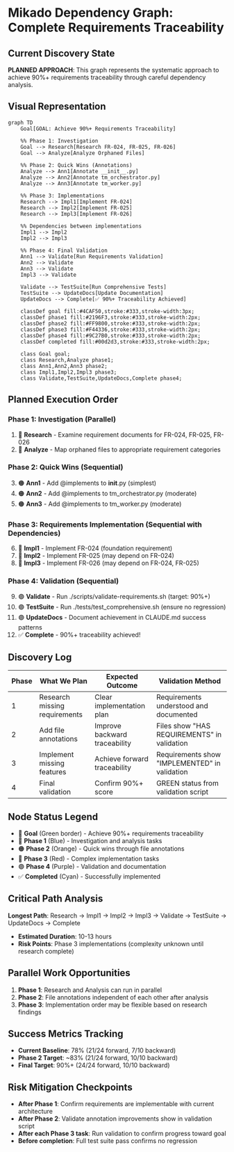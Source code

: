 # Mikado Dependency Graph: Complete Requirements Traceability

## Current Discovery State

**PLANNED APPROACH**: This graph represents the systematic approach to achieve 90%+ requirements traceability through careful dependency analysis.

## Visual Representation

```mermaid
graph TD
    Goal[GOAL: Achieve 90%+ Requirements Traceability]
    
    %% Phase 1: Investigation
    Goal --> Research[Research FR-024, FR-025, FR-026]
    Goal --> Analyze[Analyze Orphaned Files]
    
    %% Phase 2: Quick Wins (Annotations)  
    Analyze --> Ann1[Annotate __init__.py]
    Analyze --> Ann2[Annotate tm_orchestrator.py]
    Analyze --> Ann3[Annotate tm_worker.py]
    
    %% Phase 3: Implementations
    Research --> Impl1[Implement FR-024]
    Research --> Impl2[Implement FR-025] 
    Research --> Impl3[Implement FR-026]
    
    %% Dependencies between implementations
    Impl1 --> Impl2
    Impl2 --> Impl3
    
    %% Phase 4: Final Validation
    Ann1 --> Validate[Run Requirements Validation]
    Ann2 --> Validate
    Ann3 --> Validate
    Impl3 --> Validate
    
    Validate --> TestSuite[Run Comprehensive Tests]
    TestSuite --> UpdateDocs[Update Documentation]
    UpdateDocs --> Complete[✅ 90%+ Traceability Achieved]
    
    classDef goal fill:#4CAF50,stroke:#333,stroke-width:3px;
    classDef phase1 fill:#2196F3,stroke:#333,stroke-width:2px;
    classDef phase2 fill:#FF9800,stroke:#333,stroke-width:2px;
    classDef phase3 fill:#F44336,stroke:#333,stroke-width:2px;
    classDef phase4 fill:#9C27B0,stroke:#333,stroke-width:2px;
    classDef completed fill:#00d2d3,stroke:#333,stroke-width:2px;
    
    class Goal goal;
    class Research,Analyze phase1;
    class Ann1,Ann2,Ann3 phase2;
    class Impl1,Impl2,Impl3 phase3;
    class Validate,TestSuite,UpdateDocs,Complete phase4;
```

## Planned Execution Order

### Phase 1: Investigation (Parallel)
1. 🔵 **Research** - Examine requirement documents for FR-024, FR-025, FR-026
2. 🔵 **Analyze** - Map orphaned files to appropriate requirement categories

### Phase 2: Quick Wins (Sequential) 
3. 🟠 **Ann1** - Add @implements to __init__.py (simplest)
4. 🟠 **Ann2** - Add @implements to tm_orchestrator.py (moderate) 
5. 🟠 **Ann3** - Add @implements to tm_worker.py (moderate)

### Phase 3: Requirements Implementation (Sequential with Dependencies)
6. 🔴 **Impl1** - Implement FR-024 (foundation requirement)
7. 🔴 **Impl2** - Implement FR-025 (may depend on FR-024)
8. 🔴 **Impl3** - Implement FR-026 (may depend on FR-024, FR-025)

### Phase 4: Validation (Sequential)
9. 🟣 **Validate** - Run ./scripts/validate-requirements.sh (target: 90%+)
10. 🟣 **TestSuite** - Run ./tests/test_comprehensive.sh (ensure no regression)
11. 🟣 **UpdateDocs** - Document achievement in CLAUDE.md success patterns
12. ✅ **Complete** - 90%+ traceability achieved!

## Discovery Log

| Phase | What We Plan | Expected Outcome | Validation Method |
|-------|--------------|------------------|-------------------|
| 1 | Research missing requirements | Clear implementation plan | Requirements understood and documented |
| 2 | Add file annotations | Improve backward traceability | Files show "HAS REQUIREMENTS" in validation |
| 3 | Implement missing features | Achieve forward traceability | Requirements show "IMPLEMENTED" in validation |
| 4 | Final validation | Confirm 90%+ score | GREEN status from validation script |

## Node Status Legend

- 🎯 **Goal** (Green border) - Achieve 90%+ requirements traceability
- 🔵 **Phase 1** (Blue) - Investigation and analysis tasks  
- 🟠 **Phase 2** (Orange) - Quick wins through file annotations
- 🔴 **Phase 3** (Red) - Complex implementation tasks
- 🟣 **Phase 4** (Purple) - Validation and documentation
- ✅ **Completed** (Cyan) - Successfully implemented

## Critical Path Analysis

**Longest Path**: Research → Impl1 → Impl2 → Impl3 → Validate → TestSuite → UpdateDocs → Complete
- **Estimated Duration**: 10-13 hours
- **Risk Points**: Phase 3 implementations (complexity unknown until research complete)

## Parallel Work Opportunities

1. **Phase 1**: Research and Analysis can run in parallel
2. **Phase 2**: File annotations independent of each other after analysis
3. **Phase 3**: Implementation order may be flexible based on research findings

## Success Metrics Tracking

- **Current Baseline**: 78% (21/24 forward, 7/10 backward)  
- **Phase 2 Target**: ~83% (21/24 forward, 10/10 backward)
- **Final Target**: 90%+ (24/24 forward, 10/10 backward)

## Risk Mitigation Checkpoints

- **After Phase 1**: Confirm requirements are implementable with current architecture
- **After Phase 2**: Validate annotation improvements show in validation script
- **After each Phase 3 task**: Run validation to confirm progress toward goal
- **Before completion**: Full test suite pass confirms no regression